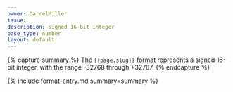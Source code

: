 ```yaml
---
owner: DarrelMiller
issue: 
description: signed 16-bit integer
base_type: number
layout: default
---
```


{% capture summary %}
The `{{page.slug}}` format represents a signed 16-bit integer, with the range -32768 through +32767.
{% endcapture %}

{% include format-entry.md summary=summary %}
